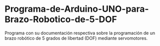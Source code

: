 # Programa-de-Arduino-UNO-para-Brazo-Robotico-de-5-DOF
Programa con su documentación respectiva sobre la programación de un brazo robótico de 5 grados de libertad (DOF) mediante servomotores.
